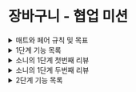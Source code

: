# 장바구니 - 협업 미션

<details>
<summary>매트와 페어 규칙 및 목표</summary>

## 페어 규칙

- 교대 시간은 10분으로 지정한다.
- github과 본인 장비를 활용하여 진행한다.
- 커밋 메시지는 한글로
- 테스트 메서드명은 영어로 하고 DisplayName 을 한글로
- 일일회고를 진행한다. (목표를 잘 지키며 개발했는지 이야기 나누기)

## 목표

### 공통

- 프론트와 협업을 하며 API 를 작성할때 어떤 부분을 중심적으로 논의해야 할지 고민하고, 기록해두기
- 항상 의식적으로 근거를 가지고 코드 짜기

### 매트

- 현재 알고 있는 Spring MVC에 대한 구조를 다시 한 번 인지하며 해당 기술을 적절히 활용하기
- 처음부터 너무 과하게 설계하지 않기
- MVC 를 다시 한번 공부하며 페어의 이해를 돕기 위해 노력하기

### 야호

- ATDD 를 중심으로 개발하기
- auth 에 대한 대략적인 흐름을 파악해보기

</details>

<details>
<summary>1단계 기능 목록</summary>

### 기능 목록

[링크](https://www.notion.so/0f0d2f9b1c4b4f6cb02b0f7215f8cccc)

- 회원가입
    - [x] 모든 필드는 null이 될 수 없다.
    - [x] 이메일 형식에 대한 검증 (test@test.com)
    - [x] 비밀번호는 10자에서 20자 사이
    - [x] 전화번호 형식에 대한 검증 (000-0000-0000)
- [x] 회원 정보 조회
- [x] 로그인
- 회원 정보 수정
    - [x] 모든 필드는 null이 될 수 없다.
    - [x] 전화번호 형식에 대한 검증 (000-0000-0000)
- [x] 회원 탈퇴

### 도메인 설계

- Customer
    - email
    - password
    - address
    - phoneNumber

### 리팩터링/고민사항

- [x] 생성자의 매개변수에 동일한 타입이 존재하는 경우 `빌더 패턴 고려 vs 원시값 포장`
- [x] 원시값 포장
- [x] 동작하는 코드를 우선적으로 개발하기
- [x] customer 생성 및 수정에 관한 validation 추가
- [x] test fixture 만들기
- [x] token validate 추가
- [x] customer 생성자를 정적 팩터리 메서드로 수정

</details>

<details>
<summary>소니의 1단계 첫번째 리뷰</summary>

- dto
    - [x] @Valid 어노테이션을 적절히 활용했는지 확인하기
- service
    - [x] 도메인과 적절한 책임 분배가 이루어졌는지 확인하기  
      ex. AuthService 의 validateCustomer - 비밀번호 검증을 customer 역할로
- Auth
    - [x] springframework에서 제공하는 HTTP 상수 Authorization 사용하기
    - [x] config에서 jwtTokenProvider bean 등록 후 주입해주기
    - [x] Interceptor 사용하지 않은 이유찾기 / 사용하기
- Error
    - [ ] API 명세에 맞게 에러 코드를 세부적으로 나누어 사용하기
        - ex. InvalidCustomerException, NotInCustomerCartItemException
- domain
    - [x] 현재 password를 RawPassword로 수정하고, EncodedPassword 를 따로 만들기
        + Customer 에서는 EncodedPassword 만 받을 수 있도록 수정하기
- test
    - [x] JwtTokenProvider 에 대한 테스트 추가하기
- 개인적으로 리팩터링 하고싶은 부분
    - [x] Authorization 자체가 없는 경우 커스텀 예외 처리

</details>

<details>
<summary>소니의 1단계 두번째 리뷰</summary>

- Service
  - [x] optional.get() 대신 optional.orElseThrow() 사용하기
  - [x] 비밀번호를 검증 로직을 customer로 이동

</details>

<details>
<summary>2단계 기능 목록</summary>

### 기능 목록

[링크](https://puzzled-mongoose-068.notion.site/API-7fd3d9e631e747f895ebced15b351db3)

- 고객(customer) 관련 기능
    - 회원가입
    - 회원 정보 조회
    - 회원 정보 수정
    - 회원 탈퇴
    - [x] username 중복 확인
    - [x] email 중복 확인
    - [x] username, email 중복 확인에 대한 인수테스트 추가
- 상품(product) 관련 기능
    - 상품 조회
    - 상품 전체 조회
    - 상품 추가
    - 상품 삭제
    - [x] product 테이블에 selling (판매중인지) 칼럼 추가
    - [x] product 삭제 시 실제로 delete 하는 것이 아닌 selling=false 로 수정
    - [x] 상품 전체 조회했을 때 delete 되지 않은 product만 보여주도록 수정
    - [x] 상품 필드에 description 추가
- 장바구니(cartItem) 관련 기능
    - 장바구니 조회
    - 장바구니 추가
    - 장바구니 삭제
    - [x] 장바구니 품목 수량 수정
    - [x] cart -> cartItem 으로 변경하기
    - [x] cartItem 테이블에 quantity 칼럼 추가
    - [x] 이미 담겨있는 상품을 다시 담을 경우 수량을 더해 update (insert ignore 사용)
    - [x] username 기반에서 token 기반으로 수정
- 주문(order) 관련 기능
    - 주문하기
    - 주문 단건 조회
    - 모든 주문 내역 조회
    - [x] username 기반에서 token 기반으로 수정

### 레거시 리팩터링

- [ ] test fixture 만들어 중복코드 제거하기
- [x] jdbcTemplate 대신 NamedParameterJdbcTemplate과 SimpleJdbcInsert 사용하도록 수정
- [ ] controller 중복 Path RequestMapping 으로 제거 
- [ ] 파라미터 final 제거 
- [ ] dto로 사용되고 있는 domain 패키지를 dto 패키지로 수정 
- [ ] domain 새로 만들기 
- api 명세 수정
    - [x] 팀 회의로 결정된 api 명세에 맞도록 path 수정
    - [x] 팀 회의로 결정된 api 명세에 맞도록 request, response 수정
    - [x] 팀 회의로 결정된 api 명세에 맞도록 예외처리 수정
- [ ] dao에서 조회하는 값이 없느면 error를 반환하던 코드를 Optional을 반환하도록 수정
- [ ] PathVariable customerName 를 token 을 이용하도록 수정

</details>
